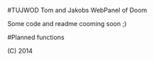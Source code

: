 #TUJWOD
Tom and Jakobs WebPanel of Doom

Some code and readme cooming soon ;)

#Planned functions





(C) 2014
